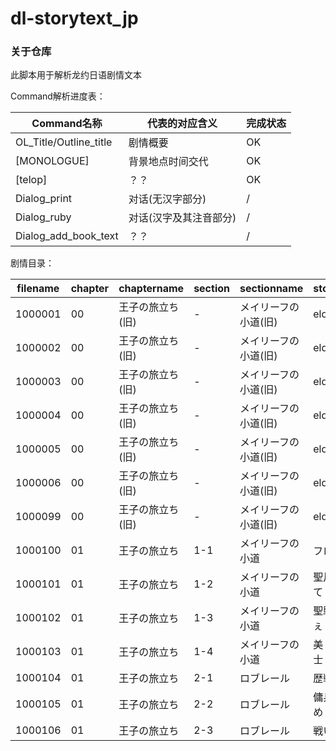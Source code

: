 # dl-storytext_jp

### 关于仓库

此脚本用于解析龙约日语剧情文本



Command解析进度表：

| Command名称            | 代表的对应含义         | 完成状态 |
| ---------------------- | ---------------------- | -------- |
| OL_Title/Outline_title | 剧情概要               | OK       |
| [MONOLOGUE]            | 背景地点时间交代       | OK       |
| [telop]                | ？？                   | OK       |
| Dialog_print           | 对话(无汉字部分)       | /        |
| Dialog_ruby            | 对话(汉字及其注音部分) | /        |
| Dialog_add_book_text   | ？？                   | /        |



剧情目录：

| filename | chapter | chaptername      | section | sectionname          | storyname      |
| -------- | ------- | ---------------- | ------- | -------------------- | -------------- |
| 1000001  | 00      | 王子の旅立ち(旧) | -       | メイリーフの小道(旧) | elder story    |
| 1000002  | 00      | 王子の旅立ち(旧) | -       | メイリーフの小道(旧) | elder story    |
| 1000003  | 00      | 王子の旅立ち(旧) | -       | メイリーフの小道(旧) | elder story    |
| 1000004  | 00      | 王子の旅立ち(旧) | -       | メイリーフの小道(旧) | elder story    |
| 1000005  | 00      | 王子の旅立ち(旧) | -       | メイリーフの小道(旧) | elder story    |
| 1000006  | 00      | 王子の旅立ち(旧) | -       | メイリーフの小道(旧) | elder story    |
| 1000099  | 00      | 王子の旅立ち(旧) | -       | メイリーフの小道(旧) | elder story    |
| 1000100  | 01      | 王子の旅立ち     | 1-1     | メイリーフの小道     | フロローグ     |
| 1000101  | 01      | 王子の旅立ち     | 1-2     | メイリーフの小道     | 聖片を求めて   |
| 1000102  | 01      | 王子の旅立ち     | 1-3     | メイリーフの小道     | 聖騎士を救ぇ   |
| 1000103  | 01      | 王子の旅立ち     | 1-4     | メイリーフの小道     | 美しき聖騎士   |
| 1000104  | 01      | 王子の旅立ち     | 2-1     | ロブレール           | 歴戦の傭兵     |
| 1000105  | 01      | 王子の旅立ち     | 2-2     | ロブレール           | 傭兵の腕だめし |
| 1000106  | 01      | 王子の旅立ち     | 2-3     | ロブレール           | 戦いの後に     |

